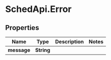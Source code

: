 # SchedApi.Error

## Properties

Name | Type | Description | Notes
------------ | ------------- | ------------- | -------------
**message** | **String** |  | 


